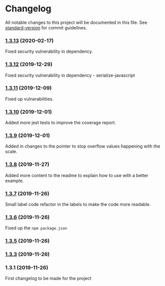 # Changelog

All notable changes to this project will be documented in this file. See [standard-version](https://github.com/conventional-changelog/standard-version) for commit guidelines.

### [1.3.13](https://github.com/apollowebdesigns/d3gauge/compare/v1.3.12...v1.3.13) (2020-02-17)

Fixed security vulnerability in dependency.

### [1.3.12](https://github.com/apollowebdesigns/d3gauge/compare/v1.3.11...v1.3.12) (2019-12-29)

Fixed security vulnerability in dependency - serialize-javascript

### [1.3.11](https://github.com/apollowebdesigns/d3gauge/compare/v1.3.10...v1.3.11) (2019-12-09)

Fixed up vulnerabilities.

### [1.3.10](https://github.com/apollowebdesigns/d3gauge/compare/v1.3.9...v1.3.10) (2019-12-01)

Added more jest tests to improve the coverage report.

### [1.3.9](https://github.com/apollowebdesigns/d3gauge/compare/v1.3.8...v1.3.9) (2019-12-01)

Added in changes to the pointer to stop overflow values happening with the scale.

### [1.3.8](https://github.com/apollowebdesigns/d3gauge/compare/v1.3.7...v1.3.8) (2019-11-27)

Added more content to the readme to explain how to use with a better example.

### [1.3.7](https://github.com/apollowebdesigns/d3gauge/compare/v1.3.6...v1.3.7) (2019-11-26)

Small label code refactor in the labels to make the code more readable.

### [1.3.6](https://github.com/apollowebdesigns/d3gauge/compare/v1.3.5...v1.3.6) (2019-11-26)

Fixed up the `npm package.json`

### [1.3.5](https://github.com/apollowebdesigns/d3gauge/compare/v1.3.3...v1.3.5) (2019-11-26)

### [1.3.3](https://github.com/apollowebdesigns/d3gauge/compare/v1.3.1...v1.3.3) (2019-11-26)

### 1.3.1 (2019-11-26)

First changelog to be made for the project
